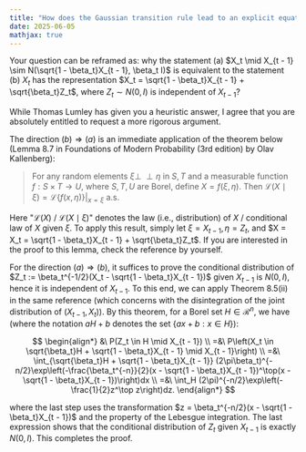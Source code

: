 ```yaml
---
title: "How does the Gaussian transition rule lead to an explicit equation for $X_t$?"
date: 2025-06-05
mathjax: true
---
```


Your question can be reframed as: why the statement (a) $X_t \mid X_{t - 1} \sim N(\sqrt{1 - \beta_t}X_{t - 1}, \beta_t I)$ is equivalent to the statement (b) $X_t$ has the representation $X_t = \sqrt{1 - \beta_t}X_{t - 1} + \sqrt{\beta_t}Z_t$, where $Z_t \sim N(0, I)$ is independent of $X_{t - 1}$?

While Thomas Lumley has given you a heuristic answer, I agree that you are absolutely entitled to request a more rigorous argument.

The direction $(b) \Rightarrow (a)$ is an immediate application of the theorem below (Lemma 8.7 in Foundations of Modern Probability (3rd edition) by Olav Kallenberg):

> For any random elements $\xi \perp\!\!\!\perp \eta$ in $S, T$ and a measurable function $f: S \times T \to U$, where $S, T, U$ are Borel, define $X = f(\xi, \eta)$. Then $\mathcal{L}(X \mid \xi) = \mathcal{L}\{f(x, \eta)\}|_{x = \xi}$ a.s.

Here "$\mathcal{L}(X)$ / $\mathcal{L}(X \mid \xi)$" denotes the law (i.e., distribution) of $X$ / conditional law of $X$ given $\xi$. To apply this result, simply let $\xi = X_{t - 1}, \eta = Z_t$, and $X = X_t = \sqrt{1 - \beta_t}X_{t - 1} + \sqrt{\beta_t}Z_t$. If you are interested in the proof to this lemma, check the reference by yourself.

For the direction $(a) \Rightarrow (b)$, it suffices to prove the conditional distribution of $Z_t := \beta_t^{-1/2}(X_t - \sqrt{1 - \beta_t}X_{t - 1})$ given $X_{t - 1}$ is $N(0, I)$, hence it is independent of $X_{t - 1}$. To this end, we can apply Theorem 8.5(ii) in the same reference (which concerns with the disintegration of the joint distribution of $(X_{t - 1}, X_t)$).  By this theorem, for a Borel set $H \in \mathscr{R}^n$, we have (where the notation $aH + b$ denotes the set $\{ax + b: x \in H\}$):

$$
\begin{align*}
 &\ P(Z_t \in H \mid X_{t - 1}) \\
=&\ P\left(X_t \in \sqrt{\beta_t}H + \sqrt{1 - \beta_t}X_{t - 1} \mid X_{t - 1}\right) \\
=&\ \int_{\sqrt{\beta_t}H + \sqrt{1 - \beta_t}X_{t - 1}}
(2\pi\beta_t)^{-n/2}\exp\left(-\frac{\beta_t^{-n}}{2}(x - \sqrt{1 - \beta_t}X_{t - 1})^\top(x - \sqrt{1 - \beta_t}X_{t - 1})\right)dx \\
=&\ \int_H (2\pi)^{-n/2}\exp\left(-\frac{1}{2}z^\top z\right)dz.
\end{align*}
$$

where the last step uses the transformation $z = \beta_t^{-n/2}(x - \sqrt{1 - \beta_t}X_{t - 1})$ and the property of the Lebesgue integration. The last expression shows that the conditional distribution of $Z_t$ given $X_{t - 1}$ is exactly $N(0, I)$.  This completes the proof. 
